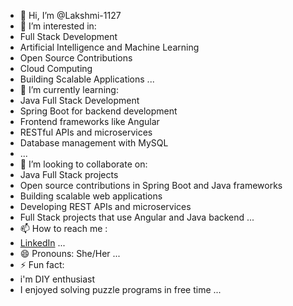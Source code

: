 - 👋 Hi, I’m @Lakshmi-1127
- 👀 I’m interested in:
- Full Stack Development
- Artificial Intelligence and Machine Learning
- Open Source Contributions
- Cloud Computing 
- Building Scalable Applications  ...
- 🌱 I’m currently learning:
- Java Full Stack Development
- Spring Boot for backend development
- Frontend frameworks like Angular 
- RESTful APIs and microservices
- Database management with MySQL 
-  ...
- 💞️ I’m looking to collaborate on:
- Java Full Stack projects
- Open source contributions in Spring Boot and Java frameworks
- Building scalable web applications
- Developing REST APIs and microservices
- Full Stack projects that use Angular and Java backend ...
- 📫 How to reach me :
-  [LinkedIn](https://www.linkedin.com/in/ulavapati-sri-lakshmi-611391235)  ...
- 😄 Pronouns: She/Her ...
- ⚡ Fun fact:
- i'm DIY enthusiast
- I enjoyed solving puzzle programs in free time
  ...

<!---
Lakshmi-1127/Lakshmi-1127 is a ✨ special ✨ repository because its `README.md` (this file) appears on your GitHub profile.
You can click the Preview link to take a look at your changes.
--->
